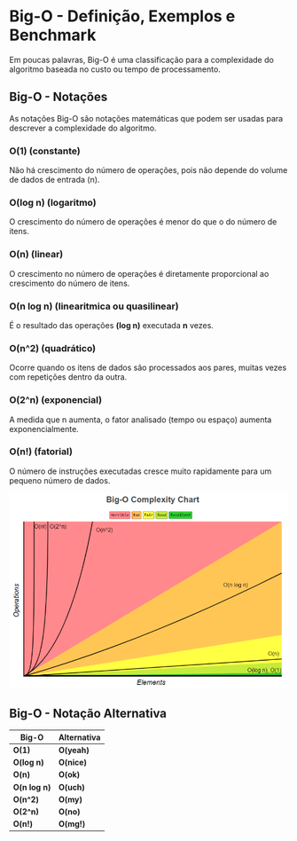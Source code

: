 # Big-O - Definição, Exemplos e Benchmark
Em poucas palavras, Big-O é uma classificação para a complexidade do algoritmo baseada no custo ou tempo de processamento.

## **Big-O - Notações**
As notações Big-O são notações matemáticas que podem ser usadas para descrever a complexidade do algoritmo.

### O(1) (constante)
Não há crescimento do número de operações, pois não depende do volume de dados de entrada (n).

### O(log n) (logaritmo) 
O crescimento do número de operações é menor do que o do número de itens.

### O(n) (linear)
O crescimento no número de operações é diretamente proporcional ao crescimento do número de itens.

### O(n log n) (linearitmica ou quasilinear)
É o resultado das operações **(log n)** executada **n** vezes.

### O(n^2) (quadrático)
Ocorre quando os itens de dados são processados aos pares, muitas vezes com repetições dentro da outra.

### O(2^n) (exponencial)
A medida que n aumenta, o fator analisado (tempo ou espaço) aumenta exponencialmente.

### O(n!) (fatorial)
O número de instruções executadas cresce muito rapidamente para um pequeno número de dados.

![Screenshot](assets/big-o-complexity-chart.png)

## **Big-O - Notação Alternativa**

| Big-O         | Alternativa   |
| ------------- | ------------- |
| **O(1)**  		| **O(yeah)**		|
| **O(log n)** 	| **O(nice)**		|
| **O(n)** 		  | **O(ok)**			|
| **O(n log n)**| **O(uch)**  	|
| **O(n^2)** 		| **O(my)** 	 	|
| **O(2^n)**  	| **O(no)**	 		|
| **O(n!)**			| **O(mg!)**  	|
